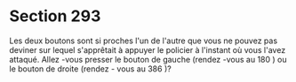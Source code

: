 # Section 293

Les deux boutons sont si proches l'un de l'autre que vous ne
pouvez pas deviner sur lequel s'apprêtait à appuyer le policier à
l'instant où vous l'avez attaqué. Allez -vous presser le bouton de
gauche (rendez -vous au 180 ) ou le bouton de droite (rendez -
vous au 386 )?